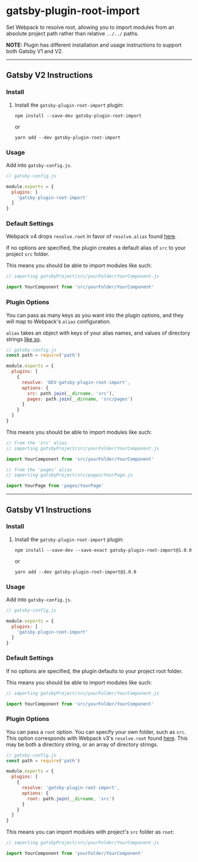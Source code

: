 # gatsby-plugin-root-import

Set Webpack to resolve root, allowing you to import modules from an absolute project path rather than relative `../../` paths.

**NOTE:** Plugin has different installation and usage instructions to support both Gatsby V1 and V2.

<hr/>

## Gatsby V2 Instructions
### Install

1. Install the `gatsby-plugin-root-import` plugin:

    `npm install --save-dev gatsby-plugin-root-import`

    or

    `yarn add --dev gatsby-plugin-root-import`

### Usage

Add into `gatsby-config.js`.

```javascript
// gatsby-config.js

module.exports = {
  plugins: [
    'gatsby-plugin-root-import'
  ]
}
```

### Default Settings
Webpack v4 drops `resolve.root` in favor of `resolve.alias` found [here](https://webpack.js.org/configuration/resolve/#resolve-alias).

If no options are specified, the plugin creates a default alias of `src` to your project `src` folder.

This means you should be able to import modules like such:
```javascript
// importing gatsbyProject/src/yourFolder/YourComponent.js

import YourComponent from 'src/yourFolder/YourComponent'
```

### Plugin Options

You can pass as many keys as you want into the plugin options, and they will map to Webpack's `alias` configuration.

`alias` takes an object with keys of your alias names, and values of directory strings [like so](https://webpack.js.org/configuration/resolve/#resolve-alias).

```javascript
// gatsby-config.js
const path = require('path')

module.exports = {
  plugins: [
    {
      resolve: 'DEV-gatsby-plugin-root-import',
      options: {
        src: path.join(__dirname, 'src'),
        pages: path.join(__dirname, 'src/pages')
      }
    }
  ]
}
```


This means you should be able to import modules like such:
```javascript
// from the 'src' alias
// importing gatsbyProject/src/yourFolder/YourComponent.js

import YourComponent from 'src/yourFolder/YourComponent'

// from the 'pages' alias
// importing gatsbyProject/src/pages/YourPage.js

import YourPage from 'pages/YourPage'
```

<hr/>

## Gatsby V1 Instructions
### Install

1. Install the `gatsby-plugin-root-import` plugin:

    `npm install --save-dev --save-exact gatsby-plugin-root-import@1.0.0`

    or

    `yarn add --dev gatsby-plugin-root-import@1.0.0`

### Usage

Add into `gatsby-config.js`.

```javascript
// gatsby-config.js

module.exports = {
  plugins: [
    'gatsby-plugin-root-import'
  ]
}
```

### Default Settings

If no options are specified, the plugin defaults to your project root folder.

This means you should be able to import modules like such:
```javascript
// importing gatsbyProject/src/yourFolder/YourComponent.js

import YourComponent from 'src/yourFolder/YourComponent'
```

### Plugin Options

You can pass a `root` option. You can specify your own folder, such as `src`.
This option corresponds with Webpack v3's `resolve.root` found [here](https://github.com/webpack/docs/wiki/configuration#resolveroot).
This may be both a directory string, or an array of directory strings.

```javascript
// gatsby-config.js
const path = require('path')

module.exports = {
  plugins: [
    {
      resolve: 'gatsby-plugin-root-import',
      options: {
        root: path.join(__dirname, 'src')
      }
    }
  ]
}
```

This means you can import modules with project's `src` folder as `root`:
```javascript
// importing gatsbyProject/src/yourFolder/YourComponent.js

import YourComponent from 'yourFolder/YourComponent'
```
